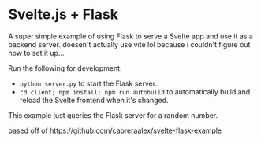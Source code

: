 # Svelte.js + Flask

A super simple example of using Flask to serve a Svelte app and use it as a backend server.
doesen't actually use vite lol because i couldn't figure out how to set it up...

Run the following for development:

- `python server.py` to start the Flask server.
- `cd client; npm install; npm run autobuild` to automatically build and reload the Svelte frontend when it's changed.

This example just queries the Flask server for a random number.

based off of https://github.com/cabreraalex/svelte-flask-example